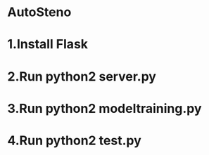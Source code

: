 # AutoSteno
# 1.Install Flask
# 2.Run python2 server.py
# 3.Run python2 modeltraining.py
# 4.Run python2 test.py
